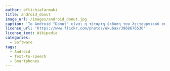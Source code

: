 ```yaml
---
author: eftichiafarmaki
title: android_donut
image_url: /images/android_donut.jpg
caption: 'Το Android "Donut" είναι η τέταρτη έκδοση του λειτουργικού συστήματος Android για κινητά ανοιχτού κώδικα που αναπτύχθηκε από την Google και δεν υποστηρίζεται πλέον. Μεταξύ των πιο σημαντικών χαρακτηριστικών που παρουσιάστηκαν με αυτήν την ενημέρωση προστέθηκε υποστήριξη για smartphones CDMA, πρόσθετα μεγέθη οθόνης, δείκτη χρήσης μπαταρίας και μηχανή κειμένου σε ομιλία.'
license_url: 'https://www.flickr.com/photos/okubax/3968676530'
license_text: Wikipedia
categories:
  - Software
tags:
  - Android
  - Text-to-speech
  - Smartphones
---
```

